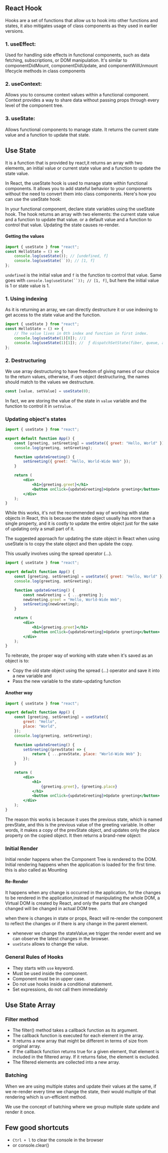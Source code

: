 ## React Hook

Hooks are a set of functions that allow us to hook into other functions and states, it also mitigates usage of class components as they used in earlier versions.

### 1. useEffect:

Used for handling side effects in functional components, such as data fetching, subscriptions, or DOM manipulation. It's similar to componentDidMount, componentDidUpdate, and componentWillUnmount lifecycle methods in class components

### 2. useContext:

Allows you to consume context values within a functional component. Context provides a way to share data without passing props through every level of the component tree.

### 3. useState:

Allows functional components to manage state. It returns the current state value and a function to update that state.

## Use State

It is a function that is provided by react,it returns an array with two elements, an initial value or current state value and a function to update the state value.

In React, the useState hook is used to manage state within functional components. It allows you to add stateful behavior to your components without the need to convert them into class components. Here's how you can use the useState hook:

In your functional component, declare state variables using the useState hook. The hook returns an array with two elements: the current state value and a function to update that value.
or a default value and a function to control that value.
Updating the state causes re-render.

#### Getting the values

```js
import { useState } from "react";
const HelloState = () => {
	console.log(useState()); // [undefined, f]
	console.log(useState(``)); // [1, f]
};
```

`undefined` is the initial value and `f` is the function to control that value.
Same goes with ` console.log(useState(``)); // [1, f] `, but here the initial value is 1 or state value is 1.

### 1. Using indexing

As it is returning an array, we can directly destructure it or use indexing to get access to the state value and the function.

```js
import { useState } from "react";
const HelloState = () => {
	// The value lives in 0th index and function in first index.
	console.log(useState(1)[0]); //1
	console.log(useState(1)[1]); //  ƒ dispatchSetState(fiber, queue, action) {
};
```

### 2. Destructuring

We use array destructuring to have freedom of giving names of our choice to the return values, otherwise, if ues object destructuring, the names should match to the values we destructure.

```jsx
const [value, setValue] = useState(0);
```

In fact, we are storing the value of the state in `value` variable and the function to control it in `setValue`.

### Updating object's states

```jsx
import { useState } from "react";

export default function App() {
	const [greeting, setGreeting] = useState({ greet: "Hello, World" });
	console.log(greeting, setGreeting);

	function updateGreeting() {
		setGreeting({ greet: "Hello, World-Wide Web" });
	}

	return (
		<div>
			<h1>{greeting.greet}</h1>
			<button onClick={updateGreeting}>Update greeting</button>
		</div>
	);
}
```

While this works, it's not the recommended way of working with state objects in React, this is because the state object usually has more than a single property, and it is costly to update the entire object just for the sake of updating only a small part of it.

The suggested approach for updating the state object in React when using useState is to copy the state object and then update the copy.

This usually involves using the spread operator (...).

```jsx
import { useState } from "react";

export default function App() {
	const [greeting, setGreeting] = useState({ greet: "Hello, World" });
	console.log(greeting, setGreeting);

	function updateGreeting() {
		const newGreeting = { ...greeting };
		newGreeting.greet = "Hello, World-Wide Web";
		setGreeting(newGreeting);
	}

	return (
		<div>
			<h1>{greeting.greet}</h1>
			<button onClick={updateGreeting}>Update greeting</button>
		</div>
	);
}
```

To reiterate, the proper way of working with state when it's saved as an object is to:

- Copy the old state object using the spread (...) operator and save it into a new variable and
- Pass the new variable to the state-updating function

#### Another way

```jsx
import { useState } from "react";

export default function App() {
	const [greeting, setGreeting] = useState({
		greet: "Hello",
		place: "World",
	});
	console.log(greeting, setGreeting);

	function updateGreeting() {
		setGreeting((prevState) => {
			return { ...prevState, place: "World-Wide Web" };
		});
	}

	return (
		<div>
			<h1>
				{greeting.greet}, {greeting.place}
			</h1>
			<button onClick={updateGreeting}>Update greeting</button>
		</div>
	);
}
```

The reason this works is because it uses the previous state, which is named prevState, and this is the previous value of the greeting variable. In other words, it makes a copy of the prevState object, and updates only the place property on the copied object. It then returns a brand-new object:

### Initial Render

Initial render happens when the Component Tree is rendered to the DOM. Initial rendering happens when the application is loaded for the first time.
this is also called as Mounting

#### Re-Render

It happens when any change is occurred in the application, for the changes to be rendered in the application,instead of manipulating the whole DOM, a Virtual DOM is created by React, and only the parts that are changed changed will be changed in actual DOM tree.

when there is changes in state or props, React will re-render the component to reflect the changes or if there is any change in the parent element.

- whenever we change the stateValue,we trigger the render event and we can observe the latest changes in the browser.
- `useState` allows to change the value.

### General Rules of Hooks

- They starts with `use` keyword.
- Must be used inside the component.
- Component must be in upper case.
- Do not use hooks inside a conditional statement.
- Set expressions, do not call them immediately

## Use State Array

### Filter method

- The filter() method takes a callback function as its argument.
- The callback function is executed for each element in the array.
- It returns a new array that might be different in terms of size from original array.
- If the callback function returns true for a given element, that element is included in the filtered array. If it returns false, the element is excluded.
- The filtered elements are collected into a new array.

### Batching

When we are using multiple states and update their values at the same, if we re-render every time we change the state, their would multiple of that rendering which is un-efficient method.

We use the concept of batching where we group multiple state update and render it once.

<!-- three specific thoughts -->

## Few good shortcuts

- `Ctrl + l` to clear the console in the browser
- or console.clear()

```

```
